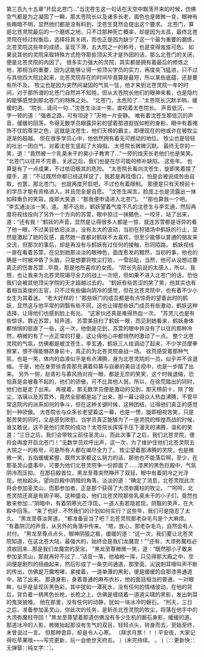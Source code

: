 第三百九十五章“开启北苍门...”当沈苍生这一句话在天空中飘荡开来的时候，仿佛空气都是为之凝固了一瞬，那太苍院长以及诸多长老，面色也是微微一变，眼神有些晦暗不明，显然他们都是没有料到，沈苍生竟然会提出这个要求。
北苍门，算是北苍灵院最后的一个磨练之地，只不过那种死亡概率，却是因为太高，最终北苍灵院在经过权衡后，选择将其关闭，而也正是因为缺少了这一个最为重要的磨练，北苍灵院这些年的成绩，呈现下滑，五大院之一的称号，也是变得岌岌可危。
如果说其他的灵院采取特殊方式抢夺那些顶尖天才是外因的话，那么北苍门的关闭，便是北苍灵院的内因了。
很多实力强大的灵院，其实都是拥有着最后的修炼之地，那相当的重要，因为这能够让得一些顶尖学员的实力，再度突飞猛进，只不过与其他四大院比起来，北苍灵院存在的时间毕竟算是最短，所以某些底蕴，还是要有所不及。
牧尘也是因为突然间凝固的气氛一怔，他才来到北苍灵院一年的时间，对于那所谓的北苍门自然并不知晓，但从太苍院长他们的眼神来看，也是隐约的能够感觉到那北苍门的特殊之处。
“北苍门，太危险了...”太苍院长沉默半晌，缓缓的道。
“院长...请问一句...”沈苍生淡淡一笑，直视着太苍院长。
声音低沉，一字一顿的道：“强者之路，可有坦途？”天地一片安静。
唯有着沈苍生那低沉的声音，缓缓的回荡，令得无数学员眼露异彩的望着那道挺拔如枪的身影，眼中有着掩饰不住的尊崇之色，这就是沈苍生，他们天榜的霸主，即便现在的他或许在被牧尘逐渐的超越。
但在很多学员心中，他依然拥有着无可撼动的地位。
牧尘也是轻轻的吐出一团白气，对着沈苍生竖起了大拇指。
太苍院长微微沉默。
最终无奈的一笑，道：“竟然被一个乳臭未干的臭小子教育了...”一旁的烛天长老他们也是笑笑。
“北苍门以往并不完善，关闭之后，我们也是在尽可能的修补缺陷。
这些年。
也算是有了一点成果，不过依旧极其的危险。
”太苍院长看向沈苍生，旋即笑着摆了摆手，道：“不过既然你都已经这样说了，我若是再找借口，怕是会被说成咎由自取，也罢，那北苍门。
也就再度开启吧，不过也有着限制。
那便是只有天榜前十的学员才能有资格进入，并且完全是自愿。
”沈苍生闻言，脸庞上也是流露出一抹如释重负的笑容，旋即大笑道：“那我便申请进入北苍门。
”“那也算我一个吧。
”李玄通淡淡一笑，道。
那不远处，鹤妖望着气度不凡的沈苍生与李玄通，然后再度将视线投向了另外一个方向的苏萱，眼中掠过一抹黯色，一咬牙，站了出来，道：“还有我！”鹤妖的声音，显然是让得很多人都是一惊，就连苏萱都是讶异的看了他一眼，不过美目依旧淡淡，没有太大的波动，当初在狩猎场中鹤妖的行止，显然是激起了她的反感，虽然她一直都对鹤妖不太喜欢，但至少能够以普通的朋友来交流，但那次的事后，却是再没有与鹤妖有过任何的接触，形同陌路。
鹤妖视线一直在看着苏萱，在见到她那淡淡的眼神色，面庞愈发的黯然，当初的事，他也的确是一时被冲昏了头脑，只是想要将牧尘打败，一雪前耻，当然，他可从没想过要真正的伤害苏萱...毕竟，那是他所喜欢的女孩。
“院长先前说的太感人，所以，我想，也让我来为北苍灵院竭尽全力的战上一次吧，但如果不进入北苍门的话，恐怕我们会被其他顶尖学院的天才超越过去的。
”鹤妖有些苦涩的笑了笑，他其实也有着相当英俊的五官，只不过有些偏向阴冷的感觉，但在北苍灵院中，也有着不少小女生为其着迷。
“老大好样的！”那些妖门的成员都是有点惊奇的望着此时的鹤妖，显然这与他平常的阴翳有些不同，这也让得那些妖门成员有些激动，鹤妖这种选择，让得他们也感到脸上有光。
“这家伙还真是难得热血一次。
”苏灵儿也是有些惊讶，靠近苏萱，轻声道。
苏萱美目扫了鹤妖一眼，而见到她看来，鹤妖身体都悄悄的挺直了一些，这一次，他倒是见到，苏萱的眼中并没有了以往的那种冷然，稍微的有了一点正常的打量，这让得他心中都悄然的激动了一点。
整个北苍灵院的气氛，仿佛都是被沈苍生，李玄通，鹤妖三人给调动了起来，不少学员摩拳擦掌，恨不得能够跻身前十，真正的为北苍灵院奋战一场。
徐荒感受着那种气氛，也是一笑，体内的血液似乎是有点沸腾，身为北苍灵院的一员，似乎并不该退缩。
于是，他在身旁徐青青那充满着仰慕与自豪的美目注视中，也是一步踏了出来。
另外一侧，赵青衫与慕风扬对视一眼，都是无奈的笑笑，这个时候退缩，恐怕真是会被看不起的，他们的骄傲，可不比其他人弱，所以，在徐荒踏出的同时，他们也是走了出来。
再接着，那无数学员便是激动的见到，那天榜前十，除了牧尘，洛璃以及苏萱外，竟然全部都是站了出来，那一幕让得众人热血沸腾，不管平常这院内的派系如何的争斗，但在这种关键时候，这种团结，让得他们真正的感觉到一种骄傲。
太苍院长与众多长老望着这一幕，也是一愣，旋即相视苦笑，只是那苦笑的同时，又是感到欣慰，当学员真正能够为了一座灵院的辉煌而战的时候，谁又敢说，这不是他们灵院的成功？太苍院长挥挥手压下漫天的沸腾，温和的笑道：“三日之后，我们会带牧尘前往圣灵山，而此次事了之后，我们北苍灵院，便将会再度开启北苍门！”无数学员欢呼出声，这一次，为了维护住他们北苍灵院五大院之一的称号，可是所有人都在竭尽全力了。
牧尘望着那沸腾的灵院，也是微微一笑，五指缓缓紧握，既然大家都这么努力的话，那他也不能落后啊，至少，在那圣灵山盛事中，可要为他们北苍灵院争一份颜面了......漆黑的黑色巨殿中，气氛阴冷而压抑。
在那巨殿首位，黑龙至尊突然睁开了双目，眼中有着阴冷之光浮现，他抬起头，望向巨殿中阴暗的角落，淡淡的道：“确定了消息，北苍灵院此次将会参加圣灵山，而那参加者，正是那个获得了大须弥魔柱的牧尘。
”“呵呵，北苍灵院还真是有胆子啊，这种盛会，他们北苍灵院那些乳臭未干的小子们，竟然也敢来参加...”阴暗中，有着阴寒光芒浮现，一道人影若隐若现，阴翳的笑声，在大殿中回荡。
“来了也好...不然我们的计划如何实行？这些年，我们可是隐忍了太久。
”黑龙至尊淡笑道。
“都准备妥当了吧？北苍灵院那老杂毛鸟是个大麻烦。
”有着阴沉的声音，从另外的角落中传来。
“嗯，放心，那老杂毛鸟，自然会有人对付。
”黑龙至尊点点头，眼神阴狠之极，缓缓的道：“这一次，我们要让北苍灵院知道，在这北苍大陆，最强大的，始终会是我们龙魔宫！”“还有，大须弥魔柱必须收回来...那是我们龙魔宫的至宝。
”黑龙至尊微微一笑，道：“既然那小子敢来参加圣灵山，那就再好不过了...”话音一落，他袖袍一挥，只见得那大殿之中，空间便是剧烈的扭曲起来，然后形成了一条空间通道，那里面，尖锐刺耳嚎叫声不断的传出，仿佛是万魔咆哮，紧接着，一道单薄的黑影，便是缓缓的自那漆黑通道中，踏了出来。
那道身影，身着普通的麻布衣衫，他的面目相当的普通，一对眼眸，似乎是呈现灰黑色彩，其中犹如一潭死水，没有任何的情绪波动，在他的背后，背负着一柄黑色长枪，长枪之上，仿佛是缠绕着一道道尖啸的黑影，发出刺耳的鬼哭狼嚎。
他在那里，没有任何的动静，犹如一块冰冷的磐石。
“刑天，三日之后，准备参加圣灵山，你此次的任务，是斩杀北苍灵院的牧尘，将落在他手中的大须弥魔柱夺回！”黑龙至尊望着那道仿佛没有多少生机的磐石身影，缓缓的道。
那道冰冷的人影，微微抬起那没有生气的双目，轻轻点头，转身而去，至始至终，未曾说过一言。
但那种诡异，却是令人心寒。
（拜求月票！！！平安夜，大家记得吃苹果哦~~~写完更新，玩一会绝世天府去。
）(未完待续。
。
)〖∷更新快∷无弹窗∷纯文字∷〗。
